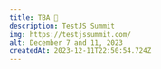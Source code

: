 ```yaml
---
title: TBA 🍿
description: TestJS Summit 
img: https://testjssummit.com/
alt: December 7 and 11, 2023
createdAt: 2023-12-11T22:50:54.724Z
---
```

